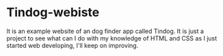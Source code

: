 # Tindog-webiste
It is an example website of an dog finder app called Tindog. It is just a project to see what can I do with my knowledge of HTML and CSS as I just started web developing, I'll keep on improving.
